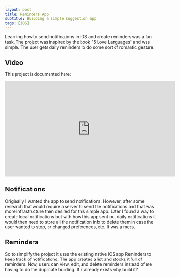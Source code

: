 ```yaml
---
layout: post
title: Reminders App
subtitle: Building a simple suggestion app
tags: [iOS]
---
```


Learning how to send notifications in iOS and create reminders was a fun task. The project was inspired by the book "5 Love Languages" and was simple. The user gets daily reminders to do some sort of romantic gesture.

## Video

This project is documented here:
<iframe width="560" height="315" src="https://www.youtube.com/embed/dzaCMaXOOEM" frameborder="0" allow="accelerometer; autoplay; encrypted-media; gyroscope; picture-in-picture" allowfullscreen></iframe>

## Notifications

Originally I wanted the app to send notifications. However, after some research that would require a server to send the notifications and that was more infrastructure then desired for this simple app.
Later I found a way to create local notifications but with how this app sent out daily notifications it would then need to store all the notification info to delete them in case the user wanted to stop, or changed preferences, etc. It was a mess.

## Reminders

So to simplify the project it uses the existing native iOS app Reminders to keep track of notifications. The app creates a list and stocks it full of reminders. Now, users can view, edit, and delete reminders instead of me having to do the duplicate building. If it already exists why build it?

